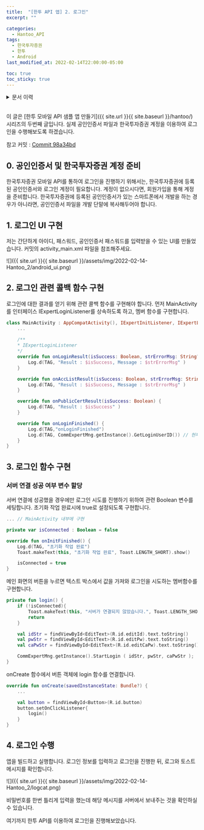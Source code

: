 ```yaml
---
title:  "[한투 API 앱] 2. 로그인"
excerpt: ""

categories:
  - Hantoo_API
tags:
  - 한국투자증권
  - 한투
  - Android
last_modified_at: 2022-02-14T22:00:00-05:00

toc: true
toc_sticky: true
---
```


<details>
<summary>문서 이력</summary>
<div markdown="1">
- 2022.02.14. 포스팅
</div>
</details>
<br>

이 글은 [한투 모바일 API 샘플 앱 만들기]({{ site.url }}{{ site.baseurl }}/hantoo/) 시리즈의 두번째 글입니다. 실제 공인인증서 파일과 한국투자증권 계정을 이용하여 로그인을 수행해보도록 하겠습니다.

참고 커밋 : [Commit 98a34bd](https://github.com/cocoslime/HantooSample/commit/98a34bd9d84a8f583867ced809ff1dc1918c3f7f)

## 0. 공인인증서 및 한국투자증권 계정 준비

한국투자증권 모바일 API를 통하여 로그인을 진행하기 위해서는, 한국투자증권에 등록된 공인인증서와 로그인 계정이 필요합니다. 계정이 없으시다면, 회원가입을 통해 계정을 준비합니다. 한국투자증권에 등록된 공인인증서가 있는 스마트폰에서 개발을 하는 경우가 아니라면, 공인인증서 파일을 개발 단말에 복사해두어야 합니다.

## 1. 로그인 UI 구현

저는 간단하게 아이디, 패스워드, 공인인증서 패스워드를 입력받을 수 있는 UI를 만들었습니다. 커밋의 activity_main.xml 파일을 참조해주세요.

![]({{ site.url }}{{ site.baseurl }}/assets/img/2022-02-14-Hantoo_2/android_ui.png)

## 2. 로그인 관련 콜백 함수 구현

로그인에 대한 결과를 얻기 위해 관련 콜백 함수를 구현해야 합니다. 먼저 MainActivity를 인터페이스 IExpertLoginListener를 상속하도록 하고, 멤버 함수를 구현합니다.

```kotlin
class MainActivity : AppCompatActivity(), IExpertInitListener, IExpertLoginListener {
	...
	
	/**
    * IExpertLoginListener
    */
    override fun onLoginResult(isSuccess: Boolean, strErrorMsg: String?) {
        Log.d(TAG, "Result : $isSuccess, Message : $strErrorMsg" )
    }

    override fun onAccListResult(isSuccess: Boolean, strErrorMsg: String?) {
        Log.d(TAG, "Result : $isSuccess, Message : $strErrorMsg" )
    }

    override fun onPublicCertResult(isSuccess: Boolean) {
        Log.d(TAG, "Result : $isSuccess" )
    }

    override fun onLoginFinished() {
        Log.d(TAG,"onLoginFinished")
        Log.d(TAG, CommExpertMng.getInstance().GetLoginUserID()) // 현재 로그인 ID 출력
    }
}
```

## 3. 로그인 함수 구현

### 서버 연결 성공 여부 변수 할당

서버 연결에 성공했을 경우에만 로그인 시도를 진행하기 위하여 관련 Boolean 변수를 세팅합니다. 초기화 작업 완료시에 true로 설정되도록 구현합니다.

```kotlin
... // MainActivity 내부에 구현

private var isConnected : Boolean = false

override fun onInitFinished() {
    Log.d(TAG, "초기화 작업 완료")
    Toast.makeText(this, "초기화 작업 완료", Toast.LENGTH_SHORT).show()

    isConnected = true
}
```

메인 화면의 버튼을 누르면 텍스트 박스에서 값을 가져와 로그인을 시도하는 멤버함수를 구현합니다.

```kotlin
private fun login() {
    if (!isConnected){
        Toast.makeText(this, "서버가 연결되지 않았습니다.", Toast.LENGTH_SHORT).show()
        return
    }

    val idStr = findViewById<EditText>(R.id.editId).text.toString()
    val pwStr = findViewById<EditText>(R.id.editPw).text.toString()
    val caPwStr = findViewById<EditText>(R.id.editCaPw).text.toString()

    CommExpertMng.getInstance().StartLogin ( idStr, pwStr, caPwStr );
}
```

onCreate 함수에서 버튼 객체에 login 함수를 연결합니다.

```kotlin
override fun onCreate(savedInstanceState: Bundle?) {
    ...

    val button = findViewById<Button>(R.id.button)
    button.setOnClickListener{
        login()
    }
}
```

## 4. 로그인 수행

앱을 빌드하고 실행합니다. 로그인 정보를 입력하고 로그인을 진행한 뒤, 로그와 토스트 메시지를 확인합니다.

![]({{ site.url }}{{ site.baseurl }}/assets/img/2022-02-14-Hantoo_2/logcat.png)

비밀번호를 한번 틀리게 입력을 했는데 해당 메시지를 서버에서 보내주는 것을 확인하실수 있습니다.

여기까지 한투 API를 이용하여 로그인을 진행해보았습니다.
